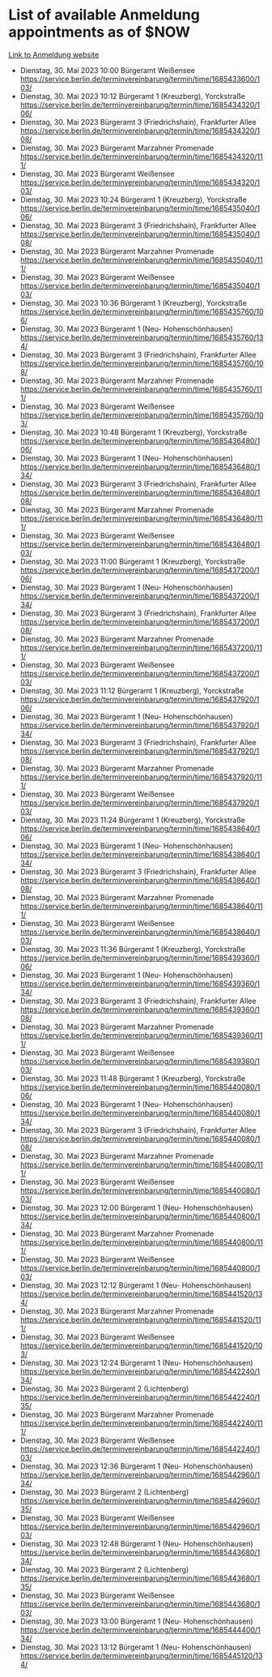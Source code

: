 # List of available Anmeldung appointments as of $NOW
[Link to Anmeldung website](https://service.berlin.de/terminvereinbarung/termin/tag.php?termin=1&anliegen[]=120686&dienstleisterlist=122210,122217,327316,122219,327312,122227,327314,122231,327346,122243,327348,122254,122252,329742,122260,329745,122262,329748,122271,327278,122273,327274,122277,327276,330436,122280,327294,122282,327290,122284,327292,122291,327270,122285,327266,122286,327264,122296,327268,150230,329760,122297,327286,122294,327284,122312,329763,122314,329775,122304,327330,122311,327334,122309,327332,317869,122281,327352,122279,329772,122283,122276,327324,122274,327326,122267,329766,122246,327318,122251,327320,122257,327322,122208,327298,122226,327300&herkunft=http%3A%2F%2Fservice.berlin.de%2Fdienstleistung%2F120686%2F)
- Dienstag, 30. Mai 2023 10:00 Bürgeramt Weißensee https://service.berlin.de/terminvereinbarung/termin/time/1685433600/103/
- Dienstag, 30. Mai 2023 10:12 Bürgeramt 1 (Kreuzberg), Yorckstraße https://service.berlin.de/terminvereinbarung/termin/time/1685434320/106/
- Dienstag, 30. Mai 2023  Bürgeramt 3 (Friedrichshain), Frankfurter Allee https://service.berlin.de/terminvereinbarung/termin/time/1685434320/108/
- Dienstag, 30. Mai 2023  Bürgeramt Marzahner Promenade https://service.berlin.de/terminvereinbarung/termin/time/1685434320/111/
- Dienstag, 30. Mai 2023  Bürgeramt Weißensee https://service.berlin.de/terminvereinbarung/termin/time/1685434320/103/
- Dienstag, 30. Mai 2023 10:24 Bürgeramt 1 (Kreuzberg), Yorckstraße https://service.berlin.de/terminvereinbarung/termin/time/1685435040/106/
- Dienstag, 30. Mai 2023  Bürgeramt 3 (Friedrichshain), Frankfurter Allee https://service.berlin.de/terminvereinbarung/termin/time/1685435040/108/
- Dienstag, 30. Mai 2023  Bürgeramt Marzahner Promenade https://service.berlin.de/terminvereinbarung/termin/time/1685435040/111/
- Dienstag, 30. Mai 2023  Bürgeramt Weißensee https://service.berlin.de/terminvereinbarung/termin/time/1685435040/103/
- Dienstag, 30. Mai 2023 10:36 Bürgeramt 1 (Kreuzberg), Yorckstraße https://service.berlin.de/terminvereinbarung/termin/time/1685435760/106/
- Dienstag, 30. Mai 2023  Bürgeramt 1 (Neu- Hohenschönhausen) https://service.berlin.de/terminvereinbarung/termin/time/1685435760/134/
- Dienstag, 30. Mai 2023  Bürgeramt 3 (Friedrichshain), Frankfurter Allee https://service.berlin.de/terminvereinbarung/termin/time/1685435760/108/
- Dienstag, 30. Mai 2023  Bürgeramt Marzahner Promenade https://service.berlin.de/terminvereinbarung/termin/time/1685435760/111/
- Dienstag, 30. Mai 2023  Bürgeramt Weißensee https://service.berlin.de/terminvereinbarung/termin/time/1685435760/103/
- Dienstag, 30. Mai 2023 10:48 Bürgeramt 1 (Kreuzberg), Yorckstraße https://service.berlin.de/terminvereinbarung/termin/time/1685436480/106/
- Dienstag, 30. Mai 2023  Bürgeramt 1 (Neu- Hohenschönhausen) https://service.berlin.de/terminvereinbarung/termin/time/1685436480/134/
- Dienstag, 30. Mai 2023  Bürgeramt 3 (Friedrichshain), Frankfurter Allee https://service.berlin.de/terminvereinbarung/termin/time/1685436480/108/
- Dienstag, 30. Mai 2023  Bürgeramt Marzahner Promenade https://service.berlin.de/terminvereinbarung/termin/time/1685436480/111/
- Dienstag, 30. Mai 2023  Bürgeramt Weißensee https://service.berlin.de/terminvereinbarung/termin/time/1685436480/103/
- Dienstag, 30. Mai 2023 11:00 Bürgeramt 1 (Kreuzberg), Yorckstraße https://service.berlin.de/terminvereinbarung/termin/time/1685437200/106/
- Dienstag, 30. Mai 2023  Bürgeramt 1 (Neu- Hohenschönhausen) https://service.berlin.de/terminvereinbarung/termin/time/1685437200/134/
- Dienstag, 30. Mai 2023  Bürgeramt 3 (Friedrichshain), Frankfurter Allee https://service.berlin.de/terminvereinbarung/termin/time/1685437200/108/
- Dienstag, 30. Mai 2023  Bürgeramt Marzahner Promenade https://service.berlin.de/terminvereinbarung/termin/time/1685437200/111/
- Dienstag, 30. Mai 2023  Bürgeramt Weißensee https://service.berlin.de/terminvereinbarung/termin/time/1685437200/103/
- Dienstag, 30. Mai 2023 11:12 Bürgeramt 1 (Kreuzberg), Yorckstraße https://service.berlin.de/terminvereinbarung/termin/time/1685437920/106/
- Dienstag, 30. Mai 2023  Bürgeramt 1 (Neu- Hohenschönhausen) https://service.berlin.de/terminvereinbarung/termin/time/1685437920/134/
- Dienstag, 30. Mai 2023  Bürgeramt 3 (Friedrichshain), Frankfurter Allee https://service.berlin.de/terminvereinbarung/termin/time/1685437920/108/
- Dienstag, 30. Mai 2023  Bürgeramt Marzahner Promenade https://service.berlin.de/terminvereinbarung/termin/time/1685437920/111/
- Dienstag, 30. Mai 2023  Bürgeramt Weißensee https://service.berlin.de/terminvereinbarung/termin/time/1685437920/103/
- Dienstag, 30. Mai 2023 11:24 Bürgeramt 1 (Kreuzberg), Yorckstraße https://service.berlin.de/terminvereinbarung/termin/time/1685438640/106/
- Dienstag, 30. Mai 2023  Bürgeramt 1 (Neu- Hohenschönhausen) https://service.berlin.de/terminvereinbarung/termin/time/1685438640/134/
- Dienstag, 30. Mai 2023  Bürgeramt 3 (Friedrichshain), Frankfurter Allee https://service.berlin.de/terminvereinbarung/termin/time/1685438640/108/
- Dienstag, 30. Mai 2023  Bürgeramt Marzahner Promenade https://service.berlin.de/terminvereinbarung/termin/time/1685438640/111/
- Dienstag, 30. Mai 2023  Bürgeramt Weißensee https://service.berlin.de/terminvereinbarung/termin/time/1685438640/103/
- Dienstag, 30. Mai 2023 11:36 Bürgeramt 1 (Kreuzberg), Yorckstraße https://service.berlin.de/terminvereinbarung/termin/time/1685439360/106/
- Dienstag, 30. Mai 2023  Bürgeramt 1 (Neu- Hohenschönhausen) https://service.berlin.de/terminvereinbarung/termin/time/1685439360/134/
- Dienstag, 30. Mai 2023  Bürgeramt 3 (Friedrichshain), Frankfurter Allee https://service.berlin.de/terminvereinbarung/termin/time/1685439360/108/
- Dienstag, 30. Mai 2023  Bürgeramt Marzahner Promenade https://service.berlin.de/terminvereinbarung/termin/time/1685439360/111/
- Dienstag, 30. Mai 2023  Bürgeramt Weißensee https://service.berlin.de/terminvereinbarung/termin/time/1685439360/103/
- Dienstag, 30. Mai 2023 11:48 Bürgeramt 1 (Kreuzberg), Yorckstraße https://service.berlin.de/terminvereinbarung/termin/time/1685440080/106/
- Dienstag, 30. Mai 2023  Bürgeramt 1 (Neu- Hohenschönhausen) https://service.berlin.de/terminvereinbarung/termin/time/1685440080/134/
- Dienstag, 30. Mai 2023  Bürgeramt 3 (Friedrichshain), Frankfurter Allee https://service.berlin.de/terminvereinbarung/termin/time/1685440080/108/
- Dienstag, 30. Mai 2023  Bürgeramt Marzahner Promenade https://service.berlin.de/terminvereinbarung/termin/time/1685440080/111/
- Dienstag, 30. Mai 2023  Bürgeramt Weißensee https://service.berlin.de/terminvereinbarung/termin/time/1685440080/103/
- Dienstag, 30. Mai 2023 12:00 Bürgeramt 1 (Neu- Hohenschönhausen) https://service.berlin.de/terminvereinbarung/termin/time/1685440800/134/
- Dienstag, 30. Mai 2023  Bürgeramt Marzahner Promenade https://service.berlin.de/terminvereinbarung/termin/time/1685440800/111/
- Dienstag, 30. Mai 2023  Bürgeramt Weißensee https://service.berlin.de/terminvereinbarung/termin/time/1685440800/103/
- Dienstag, 30. Mai 2023 12:12 Bürgeramt 1 (Neu- Hohenschönhausen) https://service.berlin.de/terminvereinbarung/termin/time/1685441520/134/
- Dienstag, 30. Mai 2023  Bürgeramt Marzahner Promenade https://service.berlin.de/terminvereinbarung/termin/time/1685441520/111/
- Dienstag, 30. Mai 2023  Bürgeramt Weißensee https://service.berlin.de/terminvereinbarung/termin/time/1685441520/103/
- Dienstag, 30. Mai 2023 12:24 Bürgeramt 1 (Neu- Hohenschönhausen) https://service.berlin.de/terminvereinbarung/termin/time/1685442240/134/
- Dienstag, 30. Mai 2023  Bürgeramt 2 (Lichtenberg) https://service.berlin.de/terminvereinbarung/termin/time/1685442240/135/
- Dienstag, 30. Mai 2023  Bürgeramt Marzahner Promenade https://service.berlin.de/terminvereinbarung/termin/time/1685442240/111/
- Dienstag, 30. Mai 2023  Bürgeramt Weißensee https://service.berlin.de/terminvereinbarung/termin/time/1685442240/103/
- Dienstag, 30. Mai 2023 12:36 Bürgeramt 1 (Neu- Hohenschönhausen) https://service.berlin.de/terminvereinbarung/termin/time/1685442960/134/
- Dienstag, 30. Mai 2023  Bürgeramt 2 (Lichtenberg) https://service.berlin.de/terminvereinbarung/termin/time/1685442960/135/
- Dienstag, 30. Mai 2023  Bürgeramt Weißensee https://service.berlin.de/terminvereinbarung/termin/time/1685442960/103/
- Dienstag, 30. Mai 2023 12:48 Bürgeramt 1 (Neu- Hohenschönhausen) https://service.berlin.de/terminvereinbarung/termin/time/1685443680/134/
- Dienstag, 30. Mai 2023  Bürgeramt 2 (Lichtenberg) https://service.berlin.de/terminvereinbarung/termin/time/1685443680/135/
- Dienstag, 30. Mai 2023  Bürgeramt Weißensee https://service.berlin.de/terminvereinbarung/termin/time/1685443680/103/
- Dienstag, 30. Mai 2023 13:00 Bürgeramt 1 (Neu- Hohenschönhausen) https://service.berlin.de/terminvereinbarung/termin/time/1685444400/134/
- Dienstag, 30. Mai 2023 13:12 Bürgeramt 1 (Neu- Hohenschönhausen) https://service.berlin.de/terminvereinbarung/termin/time/1685445120/134/

